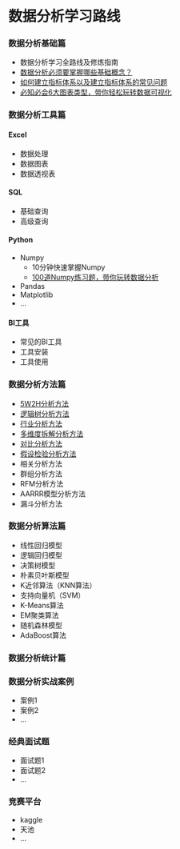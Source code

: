 # 数据分析学习路线

### 数据分析基础篇

- 数据分析学习全路线及修炼指南
- [数据分析必须要掌握哪些基础概念？](https://github.com/likuli/data-analysis-learning/blob/main/docs/analysis_fundamentals/basic_concepts.md)
- [如何建立指标体系以及建立指标体系的常见问题](https://github.com/likuli/data-analysis-learning/blob/main/docs/analysis_fundamentals/indicator_system.md)
- [必知必会6大图表类型，带你轻松玩转数据可视化](https://github.com/likuli/data-analysis-learning/blob/main/docs/analysis_fundamentals/visualization_chart.md)

### 数据分析工具篇

#### Excel

- 数据处理
- 数据图表
- 数据透视表

#### SQL

- 基础查询
- 高级查询

#### Python

- Numpy
    - 10分钟快速掌握Numpy
    - [100道Numpy练习题，带你玩转数据分析](https://github.com/likuli/data-analysis-learning/blob/main/docs/analysis_tools/python_numpy_exercises.md)
- Pandas
- Matplotlib
- ...

#### BI工具

- 常见的BI工具
- 工具安装
- 工具使用

### 数据分析方法篇

- [5W2H分析方法](https://github.com/likuli/data-analysis-learning/blob/main/docs/analysis_method/1_5w2h_analysis.md)
- [逻辑树分析方法](https://github.com/likuli/data-analysis-learning/blob/main/docs/analysis_method/2_logical_tree_analysis.md)
- [行业分析方法](https://github.com/likuli/data-analysis-learning/blob/main/docs/analysis_method/3_pest_analysis.md)
- [多维度拆解分析方法](https://github.com/likuli/data-analysis-learning/blob/main/docs/analysis_method/4_multidimensional_analysis.md)
- [对比分析方法](https://github.com/likuli/data-analysis-learning/blob/main/docs/analysis_method/5_comparative_analysis.md)
- [假设检验分析方法](https://github.com/likuli/data-analysis-learning/blob/main/docs/analysis_method/6_hypothetical_test_analysis.md)
- 相关分析方法
- 群组分析方法
- RFM分析方法
- AARRR模型分析方法
- 漏斗分析方法

### 数据分析算法篇

- 线性回归模型
- 逻辑回归模型
- 决策树模型
- 朴素贝叶斯模型
- K近邻算法（KNN算法）
- 支持向量机（SVM）
- K-Means算法
- EM聚类算法
- 随机森林模型
- AdaBoost算法

### 数据分析统计篇

### 数据分析实战案例

- 案例1
- 案例2
- ...

### 经典面试题

- 面试题1
- 面试题2
- ...

### 竞赛平台

- kaggle
- 天池
- ...